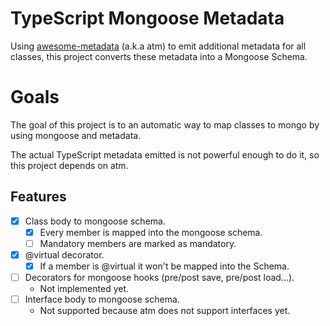 # TypeScript Mongoose Metadata

Using [awesome-metadata](https://github.com/lilezek/awesome-metadata) (a.k.a atm) to emit additional metadata for all classes, this project 
converts these metadata into a Mongoose Schema.

# Goals

The goal of this project is to an automatic way to map classes to mongo by using mongoose and metadata.

The actual TypeScript metadata emitted is not powerful enough to do it, so this project depends on atm.    

## Features

* [x] Class body to mongoose schema.
  * [x] Every member is mapped into the mongoose schema.
  * [ ] Mandatory members are marked as mandatory.
* [x] @virtual decorator.
  * [x] If a member is @virtual it won't be mapped into the Schema.
* [ ] Decorators for mongoose hooks (pre/post save, pre/post load...).
  * Not implemented yet.
* [ ] Interface body to mongoose schema.
  * Not supported because atm does not support interfaces yet.
